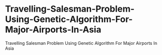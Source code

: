 # Travelling-Salesman-Problem-Using-Genetic-Algorithm-For-Major-Airports-In-Asia
Travelling Salesman Problem Using Genetic Algorithm For Major Airports In Asia
